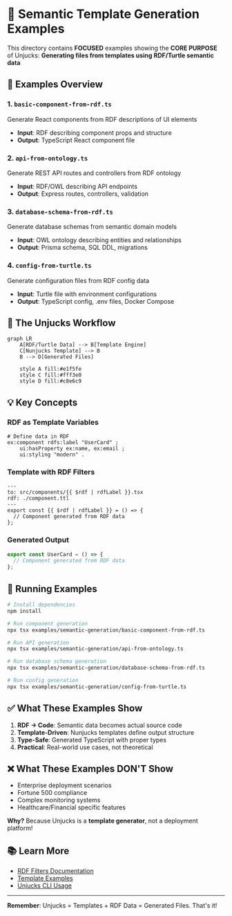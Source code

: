 # 🎯 Semantic Template Generation Examples

This directory contains **FOCUSED** examples showing the **CORE PURPOSE** of Unjucks:
**Generating files from templates using RDF/Turtle semantic data**

## 📁 Examples Overview

### 1. `basic-component-from-rdf.ts`
Generate React components from RDF descriptions of UI elements
- **Input**: RDF describing component props and structure  
- **Output**: TypeScript React component file

### 2. `api-from-ontology.ts`
Generate REST API routes and controllers from RDF ontology
- **Input**: RDF/OWL describing API endpoints
- **Output**: Express routes, controllers, validation

### 3. `database-schema-from-rdf.ts`
Generate database schemas from semantic domain models
- **Input**: OWL ontology describing entities and relationships
- **Output**: Prisma schema, SQL DDL, migrations

### 4. `config-from-turtle.ts`
Generate configuration files from RDF config data
- **Input**: Turtle file with environment configurations
- **Output**: TypeScript config, .env files, Docker Compose

## 🔄 The Unjucks Workflow

```mermaid
graph LR
    A[RDF/Turtle Data] --> B[Template Engine]
    C[Nunjucks Template] --> B
    B --> D[Generated Files]
    
    style A fill:#e1f5fe
    style C fill:#fff3e0
    style D fill:#c8e6c9
```

## 💡 Key Concepts

### RDF as Template Variables
```turtle
# Define data in RDF
ex:component rdfs:label "UserCard" ;
    ui:hasProperty ex:name, ex:email ;
    ui:styling "modern" .
```

### Template with RDF Filters
```nunjucks
---
to: src/components/{{ $rdf | rdfLabel }}.tsx
rdf: ./component.ttl
---
export const {{ $rdf | rdfLabel }} = () => {
  // Component generated from RDF data
};
```

### Generated Output
```typescript
export const UserCard = () => {
  // Component generated from RDF data
};
```

## 🚀 Running Examples

```bash
# Install dependencies
npm install

# Run component generation
npx tsx examples/semantic-generation/basic-component-from-rdf.ts

# Run API generation
npx tsx examples/semantic-generation/api-from-ontology.ts

# Run database schema generation
npx tsx examples/semantic-generation/database-schema-from-rdf.ts

# Run config generation
npx tsx examples/semantic-generation/config-from-turtle.ts
```

## ✅ What These Examples Show

1. **RDF → Code**: Semantic data becomes actual source code
2. **Template-Driven**: Nunjucks templates define output structure
3. **Type-Safe**: Generated TypeScript with proper types
4. **Practical**: Real-world use cases, not theoretical

## ❌ What These Examples DON'T Show

- Enterprise deployment scenarios
- Fortune 500 compliance
- Complex monitoring systems
- Healthcare/Financial specific features

**Why?** Because Unjucks is a **template generator**, not a deployment platform!

## 📚 Learn More

- [RDF Filters Documentation](../rdf-filters-usage.md)
- [Template Examples](../rdf-template-example.md)
- [Unjucks CLI Usage](../../README.md#cli-usage)

---

**Remember**: Unjucks = Templates + RDF Data = Generated Files. That's it!